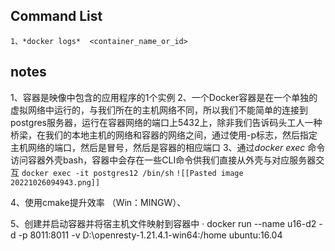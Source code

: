 
## Command List

	1、*docker logs*  <container_name_or_id>


## notes


1、容器是映像中包含的应用程序的1个实例
2、一个Docker容器是在一个单独的虚拟网络中运行的，与我们所在的主机网络不同，所以我们不能简单的连接到postgres服务器，运行在容器网络的端口上5432上，除非我们告诉码头工人一种桥梁<bridge>，在我们的本地主机的网络和容器的网络之间，通过使用-p标志，然后指定主机网络的端口，然后是冒号，然后是容器的相应端口
3、通过*docker exec* 命令访问容器外壳bash，容器中会存在一些CLI命令供我们直接从外壳与对应服务器交互
`
	docker exec -it postgres12 /bin/sh
`
`
	![[Pasted image 20221026094943.png]]
`
	
4、使用cmake提升效率 （Win：MINGW）、

5、创建并启动容器并将宿主机文件映射到容器中
	· docker run --name u16-d2 -d -p 8011:8011 -v D:\openresty-1.21.4.1-win64:/home ubuntu:16.04









